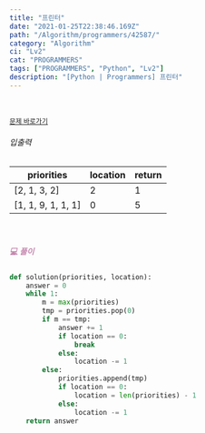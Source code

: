 ```yaml
---
title: "프린터"
date: "2021-01-25T22:38:46.169Z"
path: "/Algorithm/programmers/42587/"
category: "Algorithm"
ci: "Lv2"
cat: "PROGRAMMERS"
tags: ["PROGRAMMERS", "Python", "Lv2"]
description: "[Python | Programmers] 프린터"
---
```


<br />

<a href="https://programmers.co.kr/learn/courses/30/lessons/42587"><small>문제 바로가기</small></a>

###### 입출력

| priorities         | location | return |
| ------------------ | -------- | ------ |
| [2, 1, 3, 2]       | 2        | 1      |
| [1, 1, 9, 1, 1, 1] | 0        | 5      |

<br />

##### <h5 style="color:#C587AE;">💻 풀이</h5>

```python
def solution(priorities, location):
    answer = 0
    while 1:
        m = max(priorities)
        tmp = priorities.pop(0)
        if m == tmp:
            answer += 1
            if location == 0:
                break
            else:
                location -= 1
        else:
            priorities.append(tmp)
            if location == 0:
                location = len(priorities) - 1
            else:
                location -= 1
    return answer
```



<br />

